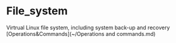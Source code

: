 # File_system
Virtrual Linux file system, including system back-up and recovery  
[Operations&Commands](~/Operations and commands.md)
